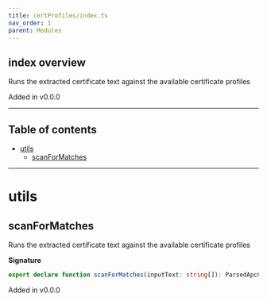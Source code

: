 ```yaml
---
title: certProfiles/index.ts
nav_order: 1
parent: Modules
---
```


## index overview

Runs the extracted certificate text against the available certificate profiles

Added in v0.0.0

---

<h2 class="text-delta">Table of contents</h2>

- [utils](#utils)
  - [scanForMatches](#scanformatches)

---

# utils

## scanForMatches

Runs the extracted certificate text against the available certificate profiles

**Signature**

```ts
export declare function scanForMatches(inputText: string[]): ParsedApcCert | null
```

Added in v0.0.0
